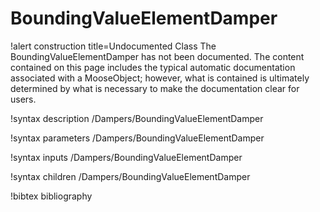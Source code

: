 <!-- MOOSE Documentation Stub: Remove this when content is added. -->

# BoundingValueElementDamper

!alert construction title=Undocumented Class
The BoundingValueElementDamper has not been documented. The content contained on this page includes the
typical automatic documentation associated with a MooseObject; however, what is contained is
ultimately determined by what is necessary to make the documentation clear for users.

!syntax description /Dampers/BoundingValueElementDamper

!syntax parameters /Dampers/BoundingValueElementDamper

!syntax inputs /Dampers/BoundingValueElementDamper

!syntax children /Dampers/BoundingValueElementDamper

!bibtex bibliography
